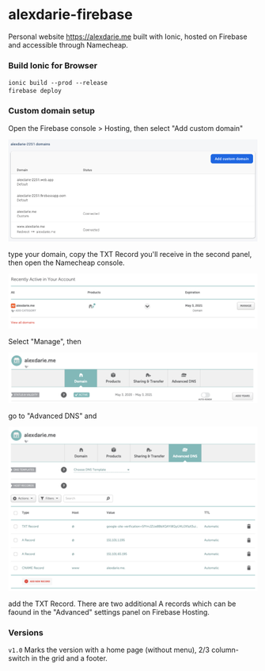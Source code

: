 # alexdarie-firebase
Personal website https://alexdarie.me built with Ionic, hosted on Firebase and accessible through Namecheap.

### Build Ionic for Browser

```
ionic build --prod --release
firebase deploy
```

### Custom domain setup

Open the Firebase console > Hosting, then select "Add custom domain"

![Firebase console, hosting dashboard][step_one]

type your domain, copy the TXT Record you'll receive in the second panel, then open the Namecheap console.

![Namecheap console, main dashboard][step_two]

Select "Manage", then

![Namecheap console, advanced dns dashboard][step_three]

go to "Advanced DNS" and

![Namecheap console, records dashboard][step_four]

add the TXT Record. There are two additional A records which can be faound in the "Advanced" settings panel on Firebase Hosting.

[step_one]: https://github.com/alexdarie/alexdarie-firebase/blob/master/readme-files/Screen%20Shot%202020-07-12%20at%201.21.33%20PM.png "Firebase console, hosting dashboard"

[step_two]: https://github.com/alexdarie/alexdarie-firebase/blob/master/readme-files/Screen%20Shot%202020-07-12%20at%201.22.17%20PM.png "Namecheap console, main dashboard"

[step_three]: https://github.com/alexdarie/alexdarie-firebase/blob/master/readme-files/Screen%20Shot%202020-07-12%20at%201.22.36%20PM.png "Namecheap console, advanced dns dashboard"

[step_four]: https://github.com/alexdarie/alexdarie-firebase/blob/master/readme-files/Screen%20Shot%202020-07-12%20at%201.22.53%20PM.png "Namecheap console, records dashboard"

### Versions

`v1.0` Marks the version with a home page (without menu), 2/3 column-switch in the grid and a footer.
